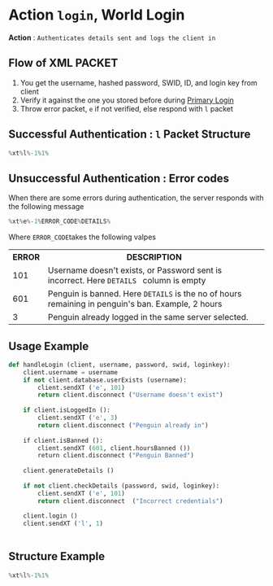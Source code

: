 Action `login`, World Login
===========================

__Action__ : `Authenticates details sent and logs the client in`

## Flow of XML PACKET
1. You get the username, hashed password, SWID, ID, and login key from client
2. Verify it against the one you stored before during [Primary Login](https://github.com/Times-0/cp-protocol/blob/master/as3/server/login/sys/login/PrimaryLogin.md)
3. Throw error packet, `e` if not verified, else respond with `l` packet

## Successful Authentication : `l` Packet Structure
```python
%xt%l%-1%1%
```

## Unsuccessful Authentication : Error codes
When there are some errors during authentication, the server responds with the following message
```python
%xt%e%-1%ERROR_CODE%DETAILS%
```
Where `ERROR_CODE`takes the following valpes
<table>
  <tr> <th> ERROR </th> <th> DESCRIPTION  </th> </tr>
  <tr> <td> 101 </td> <td> Username doesn't exists, or Password sent is incorrect. Here  <code>DETAILS </code> column is empty</td> </tr>
  <tr> <td> 601 </td> <td> Penguin is banned. Here <code>DETAILS</code> is the no of hours remaining in penguin's ban. Example, 2 hours </td> </tr>
  <tr> <td> 3 </td> <td> Penguin already logged in the same server selected. </td>
</table>

## Usage Example
```python
def handleLogin (client, username, password, swid, loginkey):
    client.username = username
    if not client.database.userExists (username):
        client.sendXT ('e', 101)
        return client.disconnect ("Username doesn't exist")
    
    if client.isLoggedIn ():
        client.sendXT ('e', 3)
        return client.disconnect ("Penguin already in")
    
    if client.isBanned ():
        client.sendXT (601, client.hoursBanned ())
        return client.disconnect ("Penguin Banned")
         
    client.generateDetails ()
    
    if not client.checkDetails (password, swid, loginkey):
        client.sendXT ('e', 101)
        return client.disconnect  ("Incorrect credentials")
        
    client.login ()
    client.sendXT ('l', 1)
    
```

## Structure Example
```python
%xt%l%-1%1%
```

